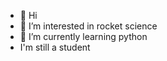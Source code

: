 - 👋 Hi
- 👀 I’m interested in rocket science
- 🌱 I’m currently learning python
-  I'm still a student

<!---
rishit-kadha/rishit-kadha is a ✨ special ✨ repository because its `README.md` (this file) appears on your GitHub profile.
You can click the Preview link to take a look at your changes.
--->
